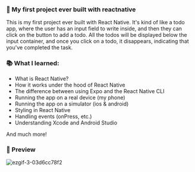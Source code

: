 ### 📱 My first project ever built with reactnative

This is my first project ever built with React Native. It's kind of like a todo app, where the user has an input field to write inside, and then they can click on the button to add a todo. All the todos will be displayed below the input container, and once you click on a todo, it disappears, indicating that you've completed the task.

### 📚 What I learned:
- What is React Native?
- How it works under the hood of React Native
- The difference between using Expo and the React Native CLI
- Running the app on a real device (my phone)
- Running the app on a simulator (ios & android)
- Styling in React Native
- Handling events (onPress, etc.)
- Understanding Xcode and Android Studio

And much more!


### 🎥 Preview
![ezgif-3-03d6cc78f2](https://github.com/mirayatech/test-native-app/assets/71933266/3efa97ec-3ceb-4516-9ee6-17ac8405d776)
